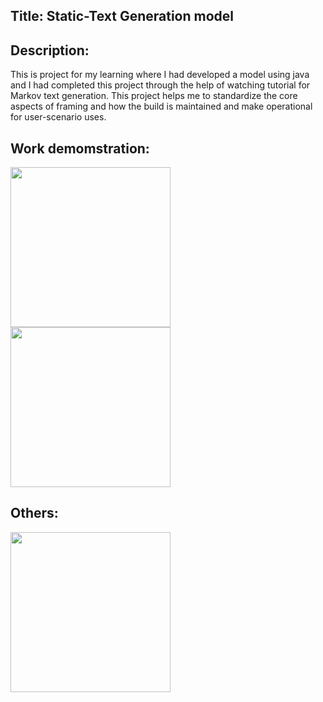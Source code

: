 ## Title: Static-Text Generation model 

## Description: 
This is project for my learning where I had developed a model using java and I had completed this project through the help of watching tutorial for Markov text generation. This project 
helps me to standardize the core aspects of framing and how the build is maintained and make operational for user-scenario uses. 


## Work demomstration: 

<img src="https://cdn-images-1.medium.com/v2/resize:fit:1600/0*TdGV-l5PZ5Gb7tY3.gif" width="256"/>
<img src="https://cdn-images-1.medium.com/v2/resize:fill:1600:480/gravity:fp:0.5:0.4/1*kvNFtgCxS8vZ4fhSUYf5kw.gif" width="256"/>

## Others:
<img src="https://dtlive.s3.ap-south-1.amazonaws.com/16830/SEO-and-Development-Animated-GIF-Icon-Pack.gif" width="256"/>
